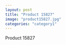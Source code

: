 ```yaml
---
layout: post
title: "Product 15827"
image: "product15827.jpg"
categories: "category1"
---
```

Product 15827
